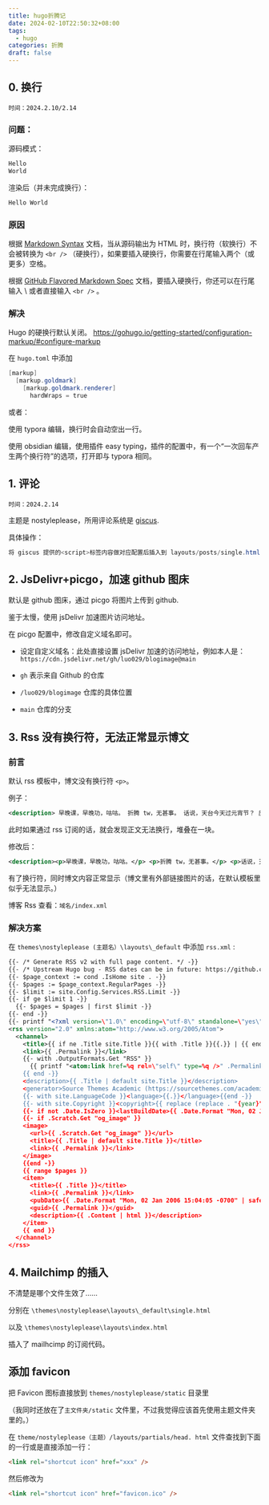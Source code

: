 ```yaml
---
title: hugo折腾记
date: 2024-02-10T22:50:32+08:00
tags:
  - hugo
categories: 折腾
draft: false
---
```

## 0. 换行
	时间：2024.2.10/2.14
### 问题：
源码模式：
```powershell
Hello
World
```
渲染后（并未完成换行）：
```powershell
Hello World
```
### 原因
根据 [Markdown Syntax](https://daringfireball.net/projects/markdown/syntax#p) 文档，当从源码输出为 HTML 时，换行符（软换行）不会被转换为 `<br />` （硬换行），如果要插入硬换行，你需要在行尾输入两个（或更多）空格。

根据 [GitHub Flavored Markdown Spec](https://github.github.com/gfm/#hard-line-breaks) 文档，要插入硬换行，你还可以在行尾输入 \ 或者直接输入 `<br />` 。

### 解决  
Hugo 的硬换行默认关闭。
https://gohugo.io/getting-started/configuration-markup/#configure-markup

在 `hugo.toml` 中添加
```powershell
[markup]
  [markup.goldmark]
    [markup.goldmark.renderer]
      hardWraps = true
```

或者：

使用 typora 编辑，换行时会自动空出一行。

使用 obsidian 编辑，使用插件 easy typing，插件的配置中，有一个“一次回车产生两个换行符”的选项，打开即与 typora 相同。

## 1. 评论
	时间：2024.2.14
主题是 nostyleplease，所用评论系统是 [giscus](https://github.com/giscus/giscus).

具体操作：
```powershell
将 giscus 提供的<script>标签内容做对应配置后插入到 layouts/posts/single.html 的</article> 这一行后面
```
## 2. JsDelivr+picgo，加速 github 图床
默认是 github 图床，通过 picgo 将图片上传到 github.

鉴于太慢，使用 jsDelivr 加速图片访问地址。

在 picgo 配置中，修改自定义域名即可。

- 设定自定义域名：此处直接设置 jsDelivr 加速的访问地址，例如本人是：`https://cdn.jsdelivr.net/gh/luo029/blogimage@main`

- `gh` 表示来自 Github 的仓库
- `/luo029/blogimage` 仓库的具体位置
- `main` 仓库的分支
  

## 3. Rss 没有换行符，无法正常显示博文

### 前言

默认 rss 模板中，博文没有换行符 `<p>`。

例子：


```xml
<description> 早晚课，早晚功，咕咕。 折腾 tw，无甚事。 话说，天台今天过元宵节？ 应该吃汤圆吧。 午斋。 就酱~ 甲辰正月十四 嗣檙 于桐柏宫</description>
```

此时如果通过 rss 订阅的话，就会发现正文无法换行，堆叠在一块。

修改后：


```xml
<description><p>早晚课，早晚功，咕咕。</p> <p>折腾 tw，无甚事。</p> <p>话说，天台今天过元宵节？应该吃汤圆吧。</p> <p><img src="https://cdn.jsdelivr.net/gh/luo029/blogimage@main/24%200223%202146%2056.png" alt="image.png"></p> <p>午斋。</p> <p>就酱~</p> <p>甲辰正月十四</p> <p>嗣檙 于桐柏宫</p></description>
```

有了换行符，同时博文内容正常显示（博文里有外部链接图片的话，在默认模板里似乎无法显示。）


博客 Rss 查看：`域名/index.xml`

### 解决方案

在 `themes\nostyleplease (主题名）\layouts\_default` 中添加 `rss.xml` :

```xml
{{- /* Generate RSS v2 with full page content. */ -}}
{{- /* Upstream Hugo bug - RSS dates can be in future: https://github.com/gohugoio/hugo/issues/3918 */ -}}
{{- $page_context := cond .IsHome site . -}}
{{- $pages := $page_context.RegularPages -}}
{{- $limit := site.Config.Services.RSS.Limit -}}
{{- if ge $limit 1 -}}
  {{- $pages = $pages | first $limit -}}
{{- end -}}
{{- printf "<?xml version=\"1.0\" encoding=\"utf-8\" standalone=\"yes\" ?>" | safeHTML }}
<rss version="2.0" xmlns:atom="http://www.w3.org/2005/Atom">
  <channel>
    <title>{{ if ne .Title site.Title }}{{ with .Title }}{{.}} | {{ end }}{{end}}{{ site.Title }}</title>
    <link>{{ .Permalink }}</link>
    {{- with .OutputFormats.Get "RSS" }}
      {{ printf "<atom:link href=%q rel=\"self\" type=%q />" .Permalink .MediaType | safeHTML }}
    {{ end -}}
    <description>{{ .Title | default site.Title }}</description>
    <generator>Source Themes Academic (https://sourcethemes.com/academic/)</generator>
    {{- with site.LanguageCode }}<language>{{.}}</language>{{end -}}
    {{- with site.Copyright }}<copyright>{{ replace (replace . "{year}" now.Year) "&copy;" "©" | plainify }}</copyright>{{end -}}
    {{- if not .Date.IsZero }}<lastBuildDate>{{ .Date.Format "Mon, 02 Jan 2006 15:04:05 -0700" | safeHTML }}</lastBuildDate>{{ end -}}
    {{- if .Scratch.Get "og_image" }}
    <image>
      <url>{{ .Scratch.Get "og_image" }}</url>
      <title>{{ .Title | default site.Title }}</title>
      <link>{{ .Permalink }}</link>
    </image>
    {{end -}}
    {{ range $pages }}
    <item>
      <title>{{ .Title }}</title>
      <link>{{ .Permalink }}</link>
      <pubDate>{{ .Date.Format "Mon, 02 Jan 2006 15:04:05 -0700" | safeHTML }}</pubDate>
      <guid>{{ .Permalink }}</guid>
      <description>{{ .Content | html }}</description>
    </item>
    {{ end }}
  </channel>
</rss>
```

## 4. Mailchimp 的插入

不清楚是哪个文件生效了……

分别在 `\themes\nostyleplease\layouts\_default\single.html` 

以及 `\themes\nostyleplease\layouts\index.html`

插入了 mailhcimp 的订阅代码。
## 添加 favicon

把 Favicon 图标直接放到 `themes/nostyleplease/static` 目录里

（我同时还放在了`主文件夹/static` 文件里，不过我觉得应该首先使用主题文件夹里的。）

在 `theme/nostyleplease（主题）/layouts/partials/head. html`  文件查找到下面的一行或是直接添加一行：

```html
<link rel="shortcut icon" href="xxx" />
```

然后修改为

```html
<link rel="shortcut icon" href="favicon.ico" />
```
